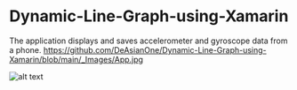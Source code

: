 # Dynamic-Line-Graph-using-Xamarin

The application displays and saves accelerometer and gyroscope data from a phone.
https://github.com/DeAsianOne/Dynamic-Line-Graph-using-Xamarin/blob/main/_Images/App.jpg

![alt text](https://github.com/DeAsianOne/Dynamic-Line-Graph-using-Xamarin/blob/main/_Images/App.jpg?raw=true)

